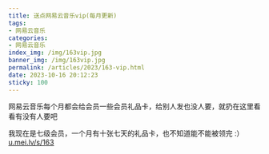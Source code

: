 ```yaml
---
title: 送点网易云音乐vip(每月更新)
tags: 
- 网易云音乐
categories: 
- 网易云音乐
index_img: /img/163vip.jpg
banner_img: /img/163vip.jpg
permalink: /articles/2023/163-vip.html
date: 2023-10-16 20:12:23
sticky: 100
---
```


网易云音乐每个月都会给会员一些会员礼品卡，给别人发也没人要，就扔在这里看看有没有人要吧

我现在是七级会员，一个月有十张七天的礼品卡，也不知道能不能被领完 :）       
[u.mei.lv/s/163](https://u.mei.lv/s/163)   